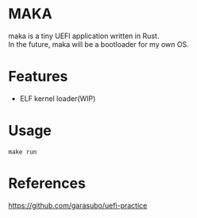 # MAKA
maka is a tiny UEFI application written in Rust.  
In the future, maka will be a bootloader for my own OS.

# Features
* ELF kernel loader(WIP)

# Usage
```
make run
```

# References
https://github.com/garasubo/uefi-practice
